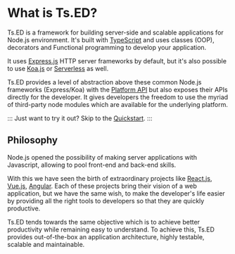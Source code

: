 # What is Ts.ED?

Ts.ED is a framework for building server-side and scalable applications for Node.js environment. It's built with [TypeScript](http://www.typescriptlang.org/) and uses classes (OOP), decorators and Functional programming
to develop your application.

It uses [Express.js](https://expressjs.com/) HTTP server frameworks by default, but it's also possible to use [Koa.js](https://koajs.com) or [Serverless](https://www.serverless.com/) as well.

Ts.ED provides a level of abstraction above these common Node.js frameworks (Express/Koa) with the [Platform API](/docs/platform-api.md)
but also exposes their APIs directly for the developer. It gives developers the freedom to use the myriad of third-party
node modules which are available for the underlying platform.

:::
Just want to try it out? Skip to the [Quickstart](/introduction/getting-started).
:::

## Philosophy

Node.js opened the possibility of making server applications with Javascript, allowing to pool front-end and back-end skills.

With this we have seen the birth of extraordinary projects like [React.js](https://reactjs.org/), [Vue.js](https://vuejs.org/), [Angular](https://angular.io).
Each of these projects bring their vision of a web application, but we have the same wish, to make the developer's life easier by providing
all the right tools to developers so that they are quickly productive.

Ts.ED tends towards the same objective which is to achieve better productivity while remaining easy to understand.
To achieve this, Ts.ED provides out-of-the-box an application architecture, highly testable, scalable and maintainable.
